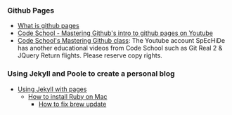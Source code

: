 ### Github Pages

* [What is github pages]
* [Code School - Mastering Github's intro to github pages on Youtube]
* [Code School's Mastering Github class]: The Youtube account SpEcHiDe has another educational videos from Code School such as Git Real 2 & JQuery Return flights. Please reserve copy rights.


### Using Jekyll and Poole to create a personal blog

* [Using Jekyll with pages]
	* [How to install Ruby on Mac]
		* [How to fix brew update]


[What is github pages]: https://pages.github.com/
[Code School - Mastering Github's intro to github pages on Youtube]: http://www.youtube.com/watch?v=git3mubnhQI&index=11&list=PLkzmMSlD7htIgaqOBT9okVAhsDF45z9RN
[Code School's Mastering Github class]: http://www.youtube.com/playlist?list=PLkzmMSlD7htIgaqOBT9okVAhsDF45z9RN
[using Jekyll with pages]: https://help.github.com/articles/using-jekyll-with-pages/
[How to install Ruby on Mac]:http://code.tutsplus.com/tutorials/how-to-install-ruby-on-a-mac--net-21664
[How to fix brew update]: http://stackoverflow.com/questions/14113427/brew-update-failed